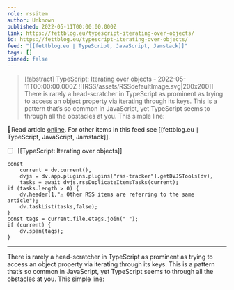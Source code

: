 ```yaml
---
role: rssitem
author: Unknown
published: 2022-05-11T00:00:00.000Z
link: https://fettblog.eu/typescript-iterating-over-objects/
id: https://fettblog.eu/typescript-iterating-over-objects/
feed: "[[fettblog․eu ∣ TypeScript, JavaScript, Jamstack]]"
tags: []
pinned: false
---
```


> [!abstract] TypeScript: Iterating over objects - 2022-05-11T00:00:00.000Z
> <span class="rss-image">![[RSS/assets/RSSdefaultImage.svg|200x200]]</span> There is rarely a head-scratcher in TypeScript as prominent as trying to access an object property via iterating through its keys. This is a pattern that’s so common in JavaScript, yet TypeScript seems to through all the obstacles at you. This simple line:

🔗Read article [online](https://fettblog.eu/typescript-iterating-over-objects/). For other items in this feed see [[fettblog․eu ∣ TypeScript, JavaScript, Jamstack]].

- [ ] [[TypeScript꞉ Iterating over objects]]

~~~dataviewjs
const
    current = dv.current(),
	dvjs = dv.app.plugins.plugins["rss-tracker"].getDVJSTools(dv),
	tasks = await dvjs.rssDuplicateItemsTasks(current);
if (tasks.length > 0) {
	dv.header(1,"⚠ Other RSS items are referring to the same article");
    dv.taskList(tasks,false);
}
const tags = current.file.etags.join(" ");
if (current) {
	dv.span(tags);
}
~~~

- - -
There is rarely a head-scratcher in TypeScript as prominent as trying to access an object property via iterating through its keys. This is a pattern that’s so common in JavaScript, yet TypeScript seems to through all the obstacles at you. This simple line: